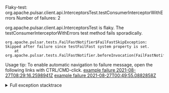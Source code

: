         
Flaky-test: org.apache.pulsar.client.api.InterceptorsTest.testConsumerInterceptorWithErrors
Number of failures: 2

org.apache.pulsar.client.api.InterceptorsTest is flaky. The testConsumerInterceptorWithErrors test method fails sporadically.

```
org.apache.pulsar.tests.FailFastNotifier$FailFastSkipException: Skipped after failure since testFailFast system property is set.
	at org.apache.pulsar.tests.FailFastNotifier.beforeInvocation(FailFastNotifier.java:88)

```

Usage tip: To enable automatic navigation to failure message, open the following links with CTRL/CMD-click.
[example failure 2021-08-27T08:29:16.2598941Z](https://github.com/apache/pulsar/runs/3441181143?check_suite_focus=true#step:9:1192)
[example failure 2021-08-27T00:49:55.0882858Z](https://github.com/apache/pulsar/runs/3438608157?check_suite_focus=true#step:9:1188)


<details>
<summary>Full exception stacktrace</summary>
<code><pre>
org.apache.pulsar.tests.FailFastNotifier$FailFastSkipException: Skipped after failure since testFailFast system property is set.
	at org.apache.pulsar.tests.FailFastNotifier.beforeInvocation(FailFastNotifier.java:88)

</pre></code>
</details>


